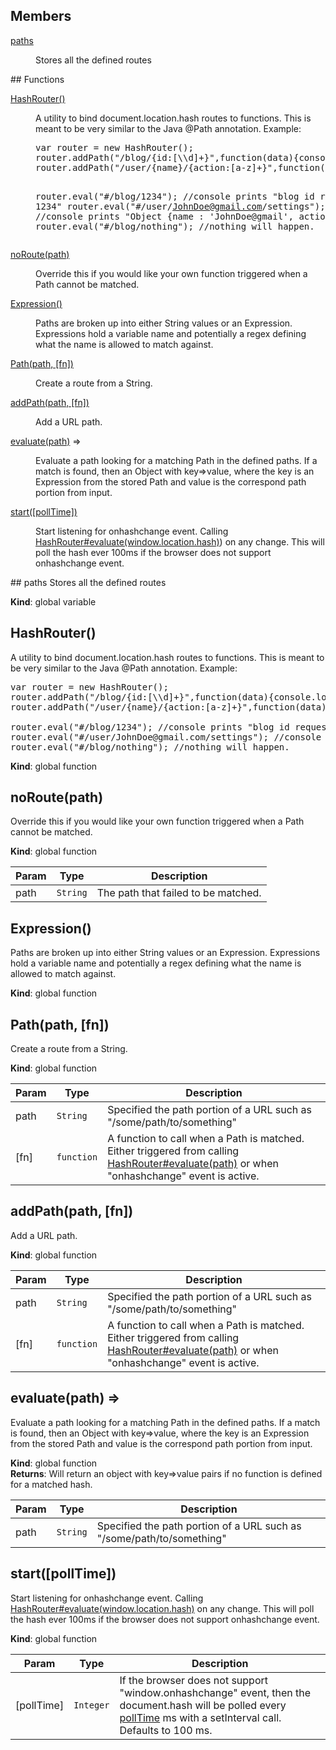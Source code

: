 ## Members
<dl>
<dt><a href="#paths">paths</a></dt>
<dd><p>Stores all the defined routes</p>
</dd>
</dl>
## Functions
<dl>
<dt><a href="#HashRouter">HashRouter()</a></dt>
<dd><p>A utility to bind document.location.hash routes to functions.  This is meant to be very similar to the Java @Path annotation.
Example:</p>
<pre>
var router = new HashRouter();
router.addPath("/blog/{id:[\\d]+}",function(data){console.log("blog id requested: "+data.id)});
router.addPath("/user/{name}/{action:[a-z]+}",function(data){console.log(data);});

router.eval("#/blog/1234"); //console prints "blog id requested: 1234"
router.eval("#/user/JohnDoe@gmail.com/settings"); //console prints "Object {name : 'JohnDoe@gmail', action : 'settings'}"
router.eval("#/blog/nothing"); //nothing will happen.
</pre></dd>
<dt><a href="#noRoute">noRoute(path)</a></dt>
<dd><p>Override this if you would like your own function triggered when a Path cannot be matched.</p>
</dd>
<dt><a href="#Expression">Expression()</a></dt>
<dd><p>Paths are broken up into either String values or an Expression.  Expressions hold
a variable name and potentially a regex defining what the name is allowed to match against.</p>
</dd>
<dt><a href="#Path">Path(path, [fn])</a></dt>
<dd><p>Create a route from a String.</p>
</dd>
<dt><a href="#addPath">addPath(path, [fn])</a></dt>
<dd><p>Add a URL path.</p>
</dd>
<dt><a href="#evaluate">evaluate(path)</a> ⇒</dt>
<dd><p>Evaluate a path looking for a matching Path in the defined paths.  If a match is found, then an Object with
key=&gt;value, where the key is an Expression from the stored Path and value is the correspond path portion from input.</p>
</dd>
<dt><a href="#start">start([pollTime])</a></dt>
<dd><p>Start listening for onhashchange event.  Calling <a href="HashRouter#evaluate(window.location.hash">HashRouter#evaluate(window.location.hash)</a>) on any change.  This
will poll the hash ever 100ms if the browser does not support onhashchange event.</p>
</dd>
</dl>
<a name="paths"></a>
## paths
Stores all the defined routes

**Kind**: global variable  
<a name="HashRouter"></a>
## HashRouter()
A utility to bind document.location.hash routes to functions.  This is meant to be very similar to the Java @Path annotation.Example:<pre>var router = new HashRouter();router.addPath("/blog/{id:[\\d]+}",function(data){console.log("blog id requested: "+data.id)});router.addPath("/user/{name}/{action:[a-z]+}",function(data){console.log(data);});router.eval("#/blog/1234"); //console prints "blog id requested: 1234"router.eval("#/user/JohnDoe@gmail.com/settings"); //console prints "Object {name : 'JohnDoe@gmail', action : 'settings'}"router.eval("#/blog/nothing"); //nothing will happen.</pre>

**Kind**: global function  
<a name="noRoute"></a>
## noRoute(path)
Override this if you would like your own function triggered when a Path cannot be matched.

**Kind**: global function  

| Param | Type | Description |
| --- | --- | --- |
| path | <code>String</code> | The path that failed to be matched. |

<a name="Expression"></a>
## Expression()
Paths are broken up into either String values or an Expression.  Expressions holda variable name and potentially a regex defining what the name is allowed to match against.

**Kind**: global function  
<a name="Path"></a>
## Path(path, [fn])
Create a route from a String.

**Kind**: global function  

| Param | Type | Description |
| --- | --- | --- |
| path | <code>String</code> | Specified the path portion of a URL such as "/some/path/to/something" |
| [fn] | <code>function</code> | A function to call when a Path is matched.  Either triggered from calling [HashRouter#evaluate(path)](HashRouter#evaluate(path)) or when "onhashchange" event is active. |

<a name="addPath"></a>
## addPath(path, [fn])
Add a URL path.

**Kind**: global function  

| Param | Type | Description |
| --- | --- | --- |
| path | <code>String</code> | Specified the path portion of a URL such as "/some/path/to/something" |
| [fn] | <code>function</code> | A function to call when a Path is matched.  Either triggered from calling [HashRouter#evaluate(path)](HashRouter#evaluate(path)) or when "onhashchange" event is active. |

<a name="evaluate"></a>
## evaluate(path) ⇒
Evaluate a path looking for a matching Path in the defined paths.  If a match is found, then an Object withkey=>value, where the key is an Expression from the stored Path and value is the correspond path portion from input.

**Kind**: global function  
**Returns**: Will return an object with key=>value pairs if no function is defined for a matched hash.  

| Param | Type | Description |
| --- | --- | --- |
| path | <code>String</code> | Specified the path portion of a URL such as "/some/path/to/something" |

<a name="start"></a>
## start([pollTime])
Start listening for onhashchange event.  Calling [HashRouter#evaluate(window.location.hash)](HashRouter#evaluate(window.location.hash)) on any change.  Thiswill poll the hash ever 100ms if the browser does not support onhashchange event.

**Kind**: global function  

| Param | Type | Description |
| --- | --- | --- |
| [pollTime] | <code>Integer</code> | If the browser does not support "window.onhashchange" event, then the document.hash will be polled every [pollTime](HashRouter#start) ms with a setInterval call. Defaults to 100 ms. |

